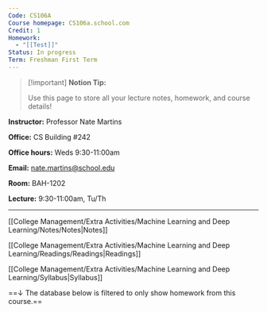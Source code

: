 ```yaml
---
Code: CS106A
Course homepage: CS106a.school.com
Credit: 1
Homework:
  - "[[Test]]"
Status: In progress
Term: Freshman First Term
---
```

  

  

> [!important] **Notion Tip:**
> 
> Use this page to store all your lecture notes, homework, and course details!

**Instructor:** Professor Nate Martins

**Office:** CS Building #242

**Office hours:** Weds 9:30-11:00am

**Email:** nate.martins@school.edu

**Room:** BAH-1202

**Lecture:** 9:30-11:00am, Tu/Th

---

[[College Management/Extra Activities/Machine Learning and Deep Learning/Notes/Notes|Notes]]

  

[[College Management/Extra Activities/Machine Learning and Deep Learning/Readings/Readings|Readings]]

[[College Management/Extra Activities/Machine Learning and Deep Learning/Syllabus|Syllabus]]

  

==↓ The database below is filtered to only show homework from this course.==